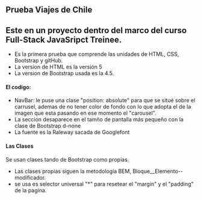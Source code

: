 ## Prueba Viajes de Chile
## Este en un proyecto dentro del marco del curso Full-Stack JavaSripct Treinee.


- Es la primera prueba que comprende las unidades de HTML, CSS, Bootstrap y gitHub.
- La version de HTML es la versión 5
- La version de Bootstrap usada es la 4.5.

#### El codigo:
- NavBar: le puse una clase "position: absolute" para que se situé sobre el carrusel, ademas de no tener color de fondo con lo que adopta el de la imagen que esta pasando en ese momento el "carousel".
- La seccion desaparece en el tamño de pantalla más pequeño con la clase de Bootstrap d-none
- La fuente es la Raleway sacada de Googlefont

#### Las Clases
Se usan clases tando de Bootstrap como propias.
- Las clases propias siguen la metodología BEM, Bloque__Elemento--modificador.
- se usa es selector universal "*" para resetear el "margin" y el "padding" de la pagína.




